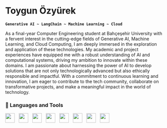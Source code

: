 # Toygun Özyürek 

**`Generative AI ~ LangChain ~ Machine Learning ~ Cloud`**

As a final-year Computer Engineering student at Bahçeşehir University with a fervent interest in the cutting-edge fields of Generative AI, Machine Learning, and Cloud Computing, I am deeply immersed in the exploration and application of these technologies. My academic and project experiences have equipped me with a robust understanding of AI and computational systems, driving my ambition to innovate within these domains. I am passionate about harnessing the power of AI to develop solutions that are not only technologically advanced but also ethically responsible and impactful. With a commitment to continuous learning and innovation, I am eager to contribute to the tech community, collaborate on transformative projects, and make a meaningful impact in the world of technology.

### 🧰 Languages and Tools 
<img align="left" width="30px" style="padding-right:10px;"  src="https://cdn.jsdelivr.net/gh/devicons/devicon@latest/icons/python/python-original.svg" />
<img align="left" width="30px" style="padding-right:10px;"  src="https://cdn.jsdelivr.net/gh/devicons/devicon@latest/icons/hadoop/hadoop-original.svg" />
<img align="left" width="30px" style="padding-right:10px;"  src="https://cdn.jsdelivr.net/gh/devicons/devicon@latest/icons/javascript/javascript-original.svg" />
<img align="left" width="30px" style="padding-right:10px;"  src="https://cdn.jsdelivr.net/gh/devicons/devicon@latest/icons/amazonwebservices/amazonwebservices-plain-wordmark.svg" />
<img align="left" width="30px" style="padding-right:10px;"  src="https://cdn.jsdelivr.net/gh/devicons/devicon@latest/icons/azure/azure-original.svg" />
<img align="left" width="30px" style="padding-right:10px;"  src="https://cdn.jsdelivr.net/gh/devicons/devicon@latest/icons/github/github-original-wordmark.svg" />
<img align="left" width="30px" style="padding-right:10px;"  src="https://cdn.jsdelivr.net/gh/devicons/devicon@latest/icons/postman/postman-original-wordmark.svg" />
<img align="left" width="30px" style="padding-right:10px;"  src="https://cdn.jsdelivr.net/gh/devicons/devicon@latest/icons/flask/flask-original-wordmark.svg" />

<br>

#
          
